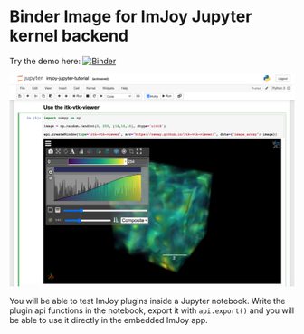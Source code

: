 # Binder Image for ImJoy Jupyter kernel backend

Try the demo here: [![Binder](https://mybinder.org/badge_logo.svg)](https://mybinder.org/v2/gh/imjoy-team/imjoy-binder-image/master?filepath=imjoy-jupyter-tutorial.ipynb)

![](screenshot-imjoy-notebook.png)

You will be able to test ImJoy plugins inside a Jupyter notebook. Write the plugin api functions in the notebook, export it with `api.export()` and you will be able to use it directly in the embedded ImJoy app.